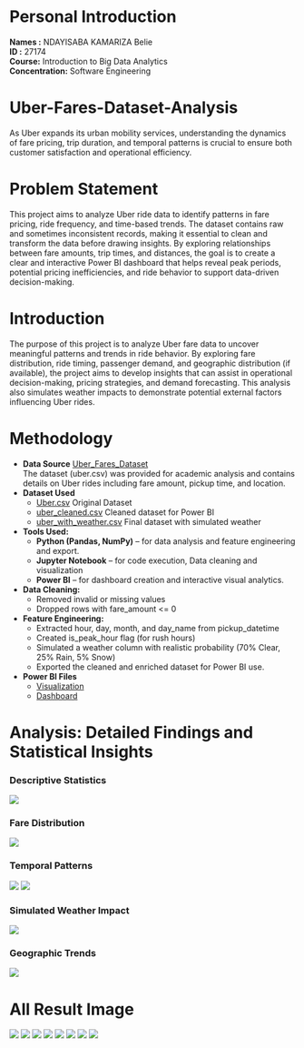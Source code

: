 # Personal Introduction
**Names :** NDAYISABA KAMARIZA Belie<br>
**ID :** 27174<br>
**Course:** Introduction to Big Data Analytics<br>
**Concentration:** Software Engineering


# Uber-Fares-Dataset-Analysis
As Uber expands its urban mobility services, understanding the dynamics of fare pricing, trip duration, and temporal patterns is crucial to ensure both customer satisfaction and operational efficiency.

# Problem Statement
This project aims to analyze Uber ride data to identify patterns in fare pricing, ride frequency, and time-based trends. The dataset contains raw and sometimes inconsistent records, making it essential to clean and transform the data before drawing insights. By exploring relationships between fare amounts, trip times, and distances, the goal is to create a clear and interactive Power BI dashboard that helps reveal peak periods, potential pricing inefficiencies, and ride behavior to support data-driven decision-making.

# Introduction
The purpose of this project is to analyze Uber fare data to uncover meaningful patterns and trends in ride behavior. By exploring fare distribution, ride timing, passenger demand, and geographic distribution (if available), the project aims to develop insights that can assist in operational decision-making, pricing strategies, and demand forecasting. This analysis also simulates weather impacts to demonstrate potential external factors influencing Uber rides.
# Methodology
- **Data Source**
[Uber_Fares_Dataset](https://www.kaggle.com/datasets/yasserh/uber-fares-dataset) <br>
The dataset (uber.csv) was provided for academic analysis and contains details on Uber rides including fare amount, pickup time, and location.
- **Dataset Used**
   - [Uber.csv](https://drive.google.com/file/d/1JhUHMUhgDmc27c-TLvIGA_PxuNEgKqpa/view?usp=drive_link) Original Dataset
   - [uber_cleaned.csv](https://drive.google.com/file/d/1HQrrn0rAE80b3SakaO-GTBlZaquIIYbB/view?usp=drive_link) Cleaned dataset for Power BI
   - [uber_with_weather.csv]() Final dataset with simulated weather
- **Tools Used:**
   - **Python (Pandas, NumPy)** – for data analysis and feature engineering and export.
   - **Jupyter Notebook** – for code execution, Data cleaning and visualization
   - **Power BI** – for dashboard creation and interactive visual analytics.
- **Data Cleaning:**
    - Removed invalid or missing values
    - Dropped rows with fare_amount <= 0
- **Feature Engineering:**
   - Extracted hour, day, month, and day_name from pickup_datetime
   - Created is_peak_hour flag (for rush hours)
   - Simulated a weather column with realistic probability (70% Clear, 25% Rain, 5% Snow)
   - Exported the cleaned and enriched dataset for Power BI use.
 - **Power BI Files**
   - [Visualization](https://drive.google.com/file/d/1LueZUUmeW52iJ-MRf8qLbDJM7ucwUFIm/view?usp=drive_link)
   - [Dashboard](https://drive.google.com/file/d/18Q3dyrMbzqOGeO7Rvf7NEtTtpB8sXray/view?usp=drive_link)
# Analysis: Detailed Findings and Statistical Insights
### Descriptive Statistics
![](https://github.com/NKBelie/Uber-Fares-Dataset-Analysis/blob/main/Image/Statistics.PNG)
### Fare Distribution
![](https://github.com/NKBelie/Uber-Fares-Dataset-Analysis/blob/main/Image/11.PNG)
### Temporal Patterns
![](https://github.com/NKBelie/Uber-Fares-Dataset-Analysis/blob/main/Image/2.PNG)
![](https://github.com/NKBelie/Uber-Fares-Dataset-Analysis/blob/main/Image/8.PNG)
### Simulated Weather Impact
![](https://github.com/NKBelie/Uber-Fares-Dataset-Analysis/blob/main/Image/14.PNG)
### Geographic Trends
![](https://github.com/NKBelie/Uber-Fares-Dataset-Analysis/blob/main/Image/Map.PNG)

# All Result Image
![](https://github.com/NKBelie/Uber-Fares-Dataset-Analysis/blob/main/Image/Load%20Data%201.PNG)
![](https://github.com/NKBelie/Uber-Fares-Dataset-Analysis/blob/main/Image/1.PNG) ![](https://github.com/NKBelie/Uber-Fares-Dataset-Analysis/blob/main/Image/Correlation%20Matrix.png)
![](https://github.com/NKBelie/Uber-Fares-Dataset-Analysis/blob/main/Image/2.PNG)
![](https://github.com/NKBelie/Uber-Fares-Dataset-Analysis/blob/main/Image/3.PNG)
![](https://github.com/NKBelie/Uber-Fares-Dataset-Analysis/blob/main/Image/4.PNG)
![](https://github.com/NKBelie/Uber-Fares-Dataset-Analysis/blob/main/Image/5.PNG)
![](https://github.com/NKBelie/Uber-Fares-Dataset-Analysis/blob/main/Image/Average%20Fare%20by%20Hour%20of%20Day.png)

